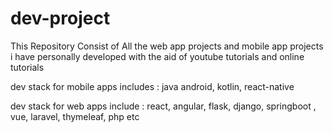 # dev-project



This Repository Consist of All the web app projects and mobile app projects i have personally developed with the aid of youtube tutorials and online tutorials

dev stack for mobile apps includes : java android, kotlin, react-native

dev stack for web apps include : react, angular, flask, django, springboot , vue, laravel, thymeleaf, php etc
